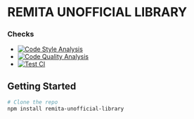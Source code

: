 # REMITA UNOFFICIAL LIBRARY
### Checks
* [![Code Style Analysis](https://github.com/JoshMerlino/ts-package/actions/workflows/code-style-analysis.yml/badge.svg)](https://github.com/JoshMerlino/ts-package/actions/workflows/code-style-analysis.yml)
* [![Code Quality Analysis](https://github.com/JoshMerlino/ts-package/actions/workflows/code-quality-analysis.yml/badge.svg)](https://github.com/JoshMerlino/ts-package/actions/workflows/code-quality-analysis.yml)
* [![Test CI](https://github.com/JoshMerlino/ts-package/actions/workflows/test-ci.yml/badge.svg)](https://github.com/JoshMerlino/ts-package/actions/workflows/test-ci.yml)

## Getting Started
```bash
# Clone the repo
npm install remita-unofficial-library
```
